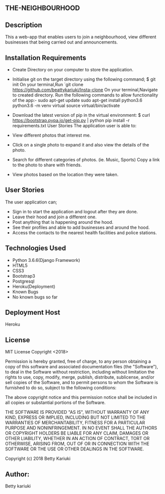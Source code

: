 ## THE-NEIGHBOURHOOD

## Description
 This a web-app that enables users to join a neighbourhood, view different businesses that being carried out and announcements.


## Installation Requirements

* Create Directory on your computer to store the application.
* Initialise git on the target directory using the following command; $ git init On your terminal,Run `git clone https://github.com/beattykariuki/Insta-clone On your terminal,Navigate to created directory. Run the following commands to allow functionality of the app:- sudo apt-get update sudo apt-get install python3.6 python3.6 -m venv virtual source virtual/bin/activate

* Download the latest version of pip in the virtual environment: $ curl https://bootstrap.pypa.io/get-pip.py | python pip install -r requirements.txt User Stories The application user is able to:

* View different photos that interest me. 
* Click on a single photo to expand it and also view the details of the photo. 
* Search for different categories of photos. (ie. Music, Sports) Copy a link to the photo to share with friends.
* View photos based on the location they were taken.

## User Stories

The user application can;

* Sign in to start the application and logout after they are done.
* Leave their hood and join a different one.
* Post anything that is happening around the hood.
* See their profiles and able to add  businesses and around the hood.
* Access the contacts to the nearest health facilities and police stations.

## Technologies Used

* Python 3.6.6(Django Framework)
* HTML5
* CSS3
* Bootstrap3
* Postgresql
* Heroku(Deployment)
* Known Bugs
* No known bugs so far

## Deployment Host

Heroku

## License

MIT License Copyright <2018>

Permission is hereby granted, free of charge, to any person obtaining a copy of this software and associated documentation files (the "Software"), to deal in the Software without restriction, including without limitation the rights to use, copy, modify, merge, publish, distribute, sublicense, and/or sell copies of the Software, and to permit persons to whom the Software is furnished to do so, subject to the following conditions:

The above copyright notice and this permission notice shall be included in all copies or substantial portions of the Software.

THE SOFTWARE IS PROVIDED "AS IS", WITHOUT WARRANTY OF ANY KIND, EXPRESS OR IMPLIED, INCLUDING BUT NOT LIMITED TO THE WARRANTIES OF MERCHANTABILITY, FITNESS FOR A PARTICULAR PURPOSE AND NONINFRINGEMENT. IN NO EVENT SHALL THE AUTHORS OR COPYRIGHT HOLDERS BE LIABLE FOR ANY CLAIM, DAMAGES OR OTHER LIABILITY, WHETHER IN AN ACTION OF CONTRACT, TORT OR OTHERWISE, ARISING FROM, OUT OF OR IN CONNECTION WITH THE SOFTWARE OR THE USE OR OTHER DEALINGS IN THE SOFTWARE.

Copyright (c) 2018 Betty Kariuki

## Author:

Betty kariuki